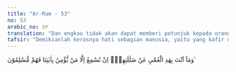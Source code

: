 ```yaml
---
title: "Ar-Rum - 53"
no: 53
arabic_no: ٥٣
translation: "Dan engkau tidak akan dapat memberi petunjuk kepada orang-orang yang buta (mata hatinya) dari kesesatannya. Dan engkau tidak dapat memperdengarkan (petunjuk Tuhan) kecuali kepada orang-orang yang beriman dengan ayat-ayat Kami, maka mereka itulah orang-orang yang berserah diri (kepada Kami). "
tafsir: "Demikianlah kerasnya hati sebagian manusia, yaitu yang kafir dan musyrik. Nikmat tidak melunakkan hati mereka, dan laknat tidak membuat mereka jera. Mereka dipersamakan dengan orang mati atau tuli. Orang mati tidak mendengar apa pun yang dikatakan kepadanya. Begitu juga orang tuli yang lari tunggang-langgang, tidak akan mendengar panggilan yang ditujukan kepadanya. Oleh karena itu, Allah mengingatkan Nabi Muhammad bahwa bagaimana pun ia berusaha menyadarkan orang seperti itu, tidak akan berhasil bila Allah tidak mengizinkannya, dan karena itu Nabi tidak boleh kecewa.\n\n(53) Allah menegaskan kepada Nabi Muhammad bahwa ia tidak akan bisa memasukkan hidayah ke dalam hati orang yang ingkar sampai orang itu berpaling dari keingkaran dan lalu beriman. Untuk itu Allah memberikan sebuah contoh yaitu orang buta yang tersesat. Orang buta tidak mungkin menemukan jalan, karena ia tidak melihatnya, kecuali kalau dituntun. Begitu pula orang yang telah memilih kekafiran dan kemusyrikan. Orang itu hatinya sudah tertutup. Oleh karena itu, petunjuk apa pun yang disampaikan kepadanya, tidak akan didengar dan diikutinya. Bagi mereka ditunjuki atau tidak ditunjuki sama saja, mereka tidak akan beriman. Yang bisa membuka hatinya itu hanyalah Allah bila Ia menghendaki. Akan tetapi, Ia tidak akan menghendaki bila orang yang bersangkutan tidak berusaha, karena hal itu melanggar hukum-hukum yang telah ditetapkan-Nya. Ayat ini dengan demikian mengingatkan Nabi saw sekali lagi agar tidak kecewa bila ada manusia yang menolak dakwahnya.\n\nOrang yang akan menerima bila ditunjuki oleh Nabi saw hanyalah yang beriman. Hal itu karena hati mereka terbuka menerima segala kebenaran yang disampaikan kepadanya. Setelah menerima kebenaran itu, mereka melaksanakannya dengan sepenuh hati untuk membaktikan diri kepada-Nya."
---
```

وَمَآ اَنْتَ بِهٰدِ الْعُمْيِ عَنْ ضَلٰلَتِهِمْۗ اِنْ تُسْمِعُ اِلَّا مَنْ يُّؤْمِنُ بِاٰيٰتِنَا فَهُمْ مُّسْلِمُوْنَ ࣖ